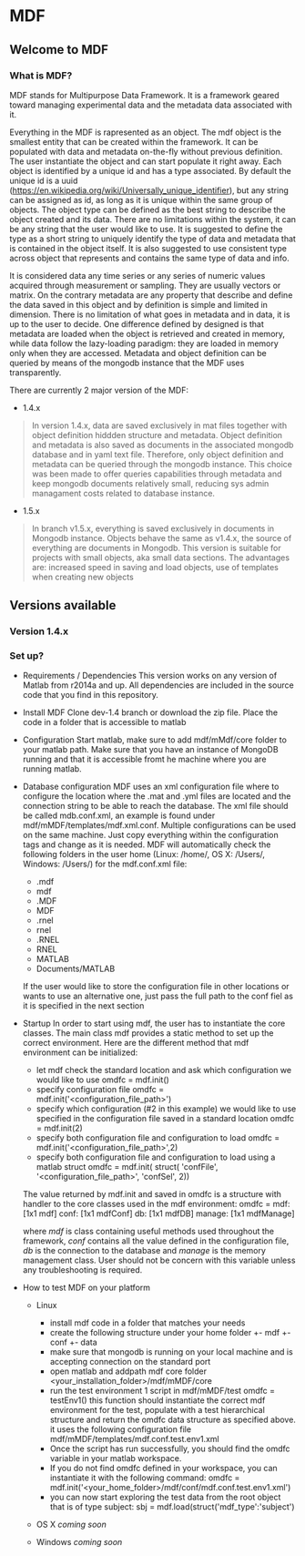 # MDF #

## Welcome to MDF ##

### What is MDF? ###
MDF stands for Multipurpose Data Framework.
It is a framework geared toward managing experimental data and the metadata data associated with it. 

Everything in the MDF is rapresented as an object. The mdf object is the smallest entity that can be created within the framework. It can be populated with data and metadata on-the-fly without previous definition.
The user instantiate the object and can start populate it right away.
Each object is identified by a unique id and has a type associated. 
By default the unique id is a uuid (https://en.wikipedia.org/wiki/Universally_unique_identifier), but any string can be assigned as id, as long as it is unique within the same group of objects. 
The object type can be defined as the best string to describe the object created and its data. There are no limitations within the system, it can be any string that the user would like to use. It is suggested to define the type as a short string to uniquely identify the type of data and metadata that is contained in the object itself. It is also suggested to use consistent type across object that represents and contains the same type of data and info.

It is considered data any time series or any series of numeric values acquired through measurement or sampling. They are usually vectors or matrix. 
On the contrary metadata are any property that describe and define the data saved in this object and by definition is simple and limited in dimension.
There is no limitation of what goes in metadata and in data, it is up to the user to decide.
One difference defined by designed is that metadata are loaded when the object is retrieved and created in memory, while data follow the lazy-loading paradigm: they are loaded in memory only when they are accessed.
Metadata and object definition can be queried by means of the mongodb instance that the MDF uses transparently.

There are currently 2 major version of the MDF: 
* 1.4.x
>In version 1.4.x, data are saved exclusively in mat files together with object definition hiddden structure and metadata. Object definition and metadata is also saved as documents in the associated mongodb database and in yaml text file. Therefore, only object definition and metadata can be queried through the mongodb instance. This choice was been made to offer queries capabilities through metadata and keep mongodb documents relatively small, reducing sys admin managament costs related to database instance.
* 1.5.x
>In branch v1.5.x, everything is saved exclusively in documents in Mongodb instance. Objects behave the same as v1.4.x, the source of everything are documents in Mongodb. This version is suitable for projects with small objects, aka small data sections. The advantages are: increased speed in saving and load objects, use of templates when creating new objects

## Versions available ##

### Version 1.4.x ###
### Set up? ###
* Requirements / Dependencies
  This version works on any version of Matlab from r2014a and up. All dependencies are included in the source code that you find in this repository.

* Install MDF
  Clone dev-1.4 branch or download the zip file. Place the code in a folder that is accessible to matlab

* Configuration
  Start matlab, make sure to add mdf/mMdf/core folder to your matlab path.
  Make sure that you have an instance of MongoDB running and that it is accessible fromt he machine where you are running matlab.

* Database configuration
  MDF uses an xml configuration file where to configure the location where the .mat and .yml files are located and the connection string to be able to reach the database. The xml file should be called mdb.conf.xml, an example is found under mdf/mMDF/templates/mdf.xml.conf.
  Multiple configurations can be used on the same machine. Just copy everything within the configuration tags and change as it is needed.
  MDF will automatically check the following folders in the user home (Linux: /home/<username>, OS X: /Users/<username>, Windows: /Users/<username>) for the mdf.conf.xml file:
  * .mdf
  * mdf
  * .MDF
  * MDF
  * .rnel
  * rnel
  * .RNEL
  * RNEL
  * MATLAB
  * Documents/MATLAB
 
  If the user would like to store the configuration file in other locations or wants to use an alternative one, just pass the full path to the conf fiel as it is specified in the next section

* Startup
  In order to start using mdf, the user has to instantiate the core classes. The main class mdf provides a static method to set up the correct environment.
  Here are the different method that mdf environment can be initialized:
  * let mdf check the standard location and ask which configuration we would like to use
        omdfc = mdf.init()
  * specify configuration file
        omdfc = mdf.init('<configuration_file_path>')
  * specify which configuration (#2 in this example) we would like to use specified in the configuration file saved in a standard location
        omdfc = mdf.init(2)
  * specify both configuration file and configuration to load
        omdfc = mdf.init('<configuration_file_path>',2)
  * specify both configuration file and configuration to load using a matlab struct
        omdfc = mdf.init(
            struct(
                'confFile', '<configuration_file_path>',
                'confSel', 2))
  
  The value returned by mdf.init and saved in omdfc is a structure with handler to the core classes used in the mdf environment:
          omdfc = 
                mdf: [1x1 mdf]
               conf: [1x1 mdfConf]
                 db: [1x1 mdfDB]
             manage: [1x1 mdfManage]

  where *mdf* is class containing useful methods used throughout the framework, *conf* contains all the value defined in the configuration file, *db* is the connection to the database and *manage* is the memory management class.
  User should not be concern with this variable unless any troubleshooting is required.

* How to test MDF on your platform
  * Linux
    * install mdf code in a folder that matches your needs
    * create the following structure under your home folder
      +- mdf
         +- conf
         +- data
    * make sure that mongodb is running on your local machine and is accepting connection on the standard port
    * open matlab and addpath mdf core folder <your_installation_folder>/mdf/mMDF/core
    * run the test environment 1 script in mdf/mMDF/test
        omdfc = testEnv1()
      this function should instantiate the correct mdf environment for the test, populate with a test hierarchical structure and return the omdfc data structure as specified above.
      it uses the following configuration file mdf/mMDF/templates/mdf.conf.test.env1.xml
    * Once the script has run successfully, you should find the omdfc variable in your matlab workspace.
    * If you do not find omdfc defined in your workspace, you can instantiate it with the following command:
        omdfc = mdf.init('<your_home_folder>/mdf/conf/mdf.conf.test.env1.xml')
    * you can now start exploring the test data from the root object that is of type subject:
        sbj = mdf.load(struct('mdf_type':'subject')

  * OS X
    *coming soon*
  * Windows 
    *coming soon*

